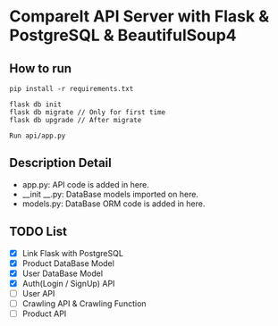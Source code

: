 # Comparelt API Server with Flask & PostgreSQL & BeautifulSoup4

## How to run
    pip install -r requirements.txt
    
    flask db init    
    flask db migrate // Only for first time
    flask db upgrade // After migrate 
    
    Run api/app.py

## Description Detail

- app.py: API code is added in here.
- __init __.py: DataBase models imported on here. 
- models.py: DataBase ORM code is added in here.

## TODO List

- [X] Link Flask with PostgreSQL
- [x] Product DataBase Model
- [x] User DataBase Model
- [x] Auth(Login / SignUp) API
- [ ] User API
- [ ] Crawling API & Crawling Function
- [ ] Product API
